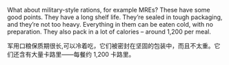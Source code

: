 What about military-style rations, for example MREs? These have some good points. They have a long shelf life. They’re sealed in tough packaging, and they’re not too heavy. Everything in them can be eaten cold, with no preparation. They also pack in a lot of calories – around 1,200 per meal. 

军用口粮保质期很长,可以冷着吃，它们被密封在坚固的包装中，而且不太重。它们还含有大量卡路里——每餐约 1,200 卡路里。
